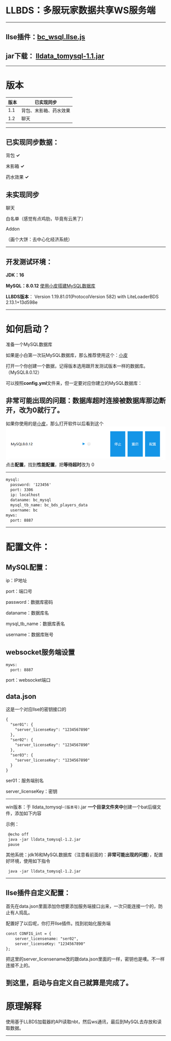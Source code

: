 # LLBDS：多服玩家数据共享WS服务端

 ***

## llse插件：[bc_wsql.llse.js](plugin%2Fbc_wsql.llse.js)

## jar下载： [lldata_tomysql-1.1.jar](Download_jar%2Flldata_tomysql-1.1.jar)
***
# 版本
| 版本  | 已实现同步     |
|-----|-----------|
| 1.1 | 背包、末影箱、药水效果 |
| 1.2 | 聊天        |
***
## 已实现同步数据：

背包 **✓**

末影箱 **✓**

药水效果 **✓**

## 未实现同步

聊天

白名单（感觉有点鸡肋，毕竟有云黑了）

Addon

（画个大饼：去中心化经济系统）
***

## 开发测试环境：

**JDK：16**

**MySQL：8.0.12** [使用小皮搭建MySQL数据库](xp.cn)

**LLBDS版本**： Version 1.19.81.01(ProtocolVersion 582) with LiteLoaderBDS 2.13.1+13d598e

***

# 如何启动？

准备一个MySQL数据库

如果是小白第一次玩MySQL数据库，那么推荐使用这个：[小皮](xp.cn)

打开一个你创建一个数据，记得版本选用跟开发测试版本一样的数据库。（MySQL8.0.12）

可以按照**config.yml**文件来，但一定要对应你建立的MySQL数据库：

## 非常可能出现的问题：数据库超时连接被数据库那边断开，改为0就行了。

如果你使用的是[小皮](xp.cn)，那么打开软件以后看到这个
![img.png](img%2Fimg.png)
点击**配置**，找到**性能配置**，把**等待超时**改为 0
***

```
mysql:
  password: '123456'
  port: 3306
  ip: localhost
  dataname: bc_mysql
  mysql_tb_name: bc_bds_players_data
  username: bc
myws:
  port: 8887
```

***

# 配置文件：

## MySQL配置：

ip：IP地址

port：端口号

password：数据库密码

dataname：数据库名

mysql_tb_name：数据库表名

username：数据库账号

## websocket服务端设置

```
myws:
  port: 8887
```

port：websocket端口

## data.json

这是一个对应llse的密钥接口的

```
{
  "ser01": {
    "server_licenseKey": "1234567890"
  },
  "ser02": {
    "server_licenseKey": "1234567890"
  },
  "ser03": {
    "server_licenseKey": "1234567890"
  }
}
```

ser01：服务端别名

server_licenseKey：密钥

***
win版本：于 lldata_tomysql-`(版本号)`.jar **一个目录文件夹中**创建一个bat后缀文件，添加如下内容

示例：

```
 @echo off
 java -jar lldata_tomysql-1.2.jar
 pause
```

其他系统：jdk16和MySQL数据库（注意看前面的：**非常可能出现的问题**），配置好环境，使用如下指令

```
 java -jar lldata_tomysql-1.2.jar
```

***

## llse插件自定义配置：

首先在data.json里面添加你想要添加服务端接口出来，一次只能连接一个的，防止有人捣乱。

配置好了以后呢，你打开llse插件。找到初始化服务端

```
const CONFIG_int = {
    server_licensename: "ser02",
    server_licenseKey: "1234567890"
};
```

把这里的server_licensename改的跟data.json里面的一样，密钥也是噢。不一样连接不上的。
## 到这里，启动与自定义自己就算是完成了。
# 原理解释

使用基于LLBDS加载器的API读取nbt，然后ws通讯，最后到MySQL去存放和读取数据。

***